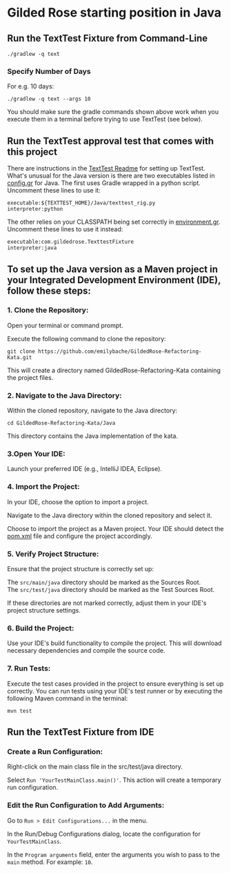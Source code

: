 # Gilded Rose starting position in Java

## Run the TextTest Fixture from Command-Line

```
./gradlew -q text
```

### Specify Number of Days

For e.g. 10 days:

```
./gradlew -q text --args 10
```

You should make sure the gradle commands shown above work when you execute them in a terminal before trying to use TextTest (see below).


## Run the TextTest approval test that comes with this project

There are instructions in the [TextTest Readme](../texttests/README.md) for setting up TextTest. What's unusual for the Java version is there are two executables listed in [config.gr](../texttests/config.gr) for Java. The first uses Gradle wrapped in a python script. Uncomment these lines to use it:

    executable:${TEXTTEST_HOME}/Java/texttest_rig.py
    interpreter:python

The other relies on your CLASSPATH being set correctly in [environment.gr](../texttests/environment.gr). Uncomment these lines to use it instead:

    executable:com.gildedrose.TexttestFixture
    interpreter:java

## To set up the Java version as a Maven project in your Integrated Development Environment (IDE), follow these steps:

### 1. Clone the Repository:

Open your terminal or command prompt.

Execute the following command to clone the repository:

```
git clone https://github.com/emilybache/GildedRose-Refactoring-Kata.git
```

This will create a directory named GildedRose-Refactoring-Kata containing the project files.

### 2. Navigate to the Java Directory:

Within the cloned repository, navigate to the Java directory:

```
cd GildedRose-Refactoring-Kata/Java
```

This directory contains the Java implementation of the kata.

### 3.Open Your IDE:

Launch your preferred IDE (e.g., IntelliJ IDEA, Eclipse).

### 4. Import the Project:

In your IDE, choose the option to import a project.

Navigate to the Java directory within the cloned repository and select it.

Choose to import the project as a Maven project. Your IDE should detect the [pom.xml](./pom.xml) file and configure the project accordingly.

### 5. Verify Project Structure:

Ensure that the project structure is correctly set up:

The `src/main/java` directory should be marked as the Sources Root.\
The `src/test/java` directory should be marked as the Test Sources Root.

If these directories are not marked correctly, adjust them in your IDE's project structure settings.

### 6. Build the Project:

Use your IDE's build functionality to compile the project. This will download necessary dependencies and compile the source code.

### 7. Run Tests:

Execute the test cases provided in the project to ensure everything is set up correctly. You can run tests using your IDE's test runner or by executing the following Maven command in the terminal:

```
mvn test
```

## Run the TextTest Fixture from IDE

### Create a Run Configuration:

Right-click on the main class file in the src/test/java directory.

Select `Run 'YourTestMainClass.main()'`. This action will create a temporary run configuration.

### Edit the Run Configuration to Add Arguments:

Go to `Run > Edit Configurations...` in the menu.

In the Run/Debug Configurations dialog, locate the configuration for `YourTestMainClass`.

In the `Program arguments` field, enter the arguments you wish to pass to the `main` method. For example: `10`.
